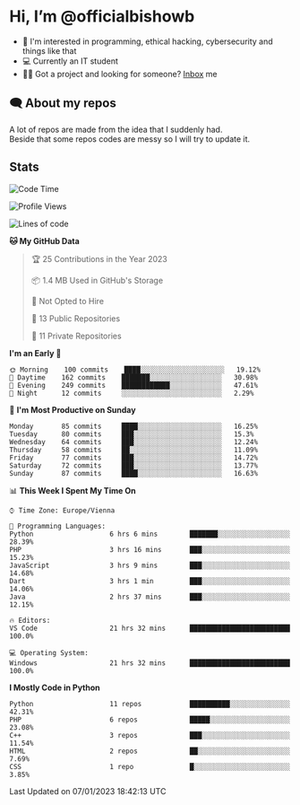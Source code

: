 # Hi, I’m @officialbishowb

- 👀 I'm interested in programming, ethical hacking, cybersecurity and things like that
- 💻 Currently an IT student
- 👩‍💻 Got a project and looking for someone? [Inbox](https://t.me/officialbishowb) me

## 🗨 About my repos
<p>A lot of repos are made from the idea that I suddenly had.<br>
Beside that some repos codes are messy so I will try to update it.</p>

## Stats
<!--START_SECTION:waka-->
![Code Time](http://img.shields.io/badge/Code%20Time-601%20hrs%208%20mins-blue)

![Profile Views](http://img.shields.io/badge/Profile%20Views-0-blue)

![Lines of code](https://img.shields.io/badge/From%20Hello%20World%20I%27ve%20Written--215%20Thousand%20lines%20of%20code-blue)

**🐱 My GitHub Data** 

> 🏆 25 Contributions in the Year 2023
 > 
> 📦 1.4 MB Used in GitHub's Storage 
 > 
> 🚫 Not Opted to Hire
 > 
> 📜 13 Public Repositories 
 > 
> 🔑 11 Private Repositories  
 > 
**I'm an Early 🐤** 

```text
🌞 Morning    100 commits    ████░░░░░░░░░░░░░░░░░░░░░   19.12% 
🌆 Daytime    162 commits    ███████░░░░░░░░░░░░░░░░░░   30.98% 
🌃 Evening    249 commits    ████████████░░░░░░░░░░░░░   47.61% 
🌙 Night      12 commits     ░░░░░░░░░░░░░░░░░░░░░░░░░   2.29%

```
📅 **I'm Most Productive on Sunday** 

```text
Monday       85 commits     ████░░░░░░░░░░░░░░░░░░░░░   16.25% 
Tuesday      80 commits     ███░░░░░░░░░░░░░░░░░░░░░░   15.3% 
Wednesday    64 commits     ███░░░░░░░░░░░░░░░░░░░░░░   12.24% 
Thursday     58 commits     ██░░░░░░░░░░░░░░░░░░░░░░░   11.09% 
Friday       77 commits     ███░░░░░░░░░░░░░░░░░░░░░░   14.72% 
Saturday     72 commits     ███░░░░░░░░░░░░░░░░░░░░░░   13.77% 
Sunday       87 commits     ████░░░░░░░░░░░░░░░░░░░░░   16.63%

```


📊 **This Week I Spent My Time On** 

```text
⌚︎ Time Zone: Europe/Vienna

💬 Programming Languages: 
Python                   6 hrs 6 mins        ███████░░░░░░░░░░░░░░░░░░   28.39% 
PHP                      3 hrs 16 mins       ███░░░░░░░░░░░░░░░░░░░░░░   15.23% 
JavaScript               3 hrs 9 mins        ███░░░░░░░░░░░░░░░░░░░░░░   14.68% 
Dart                     3 hrs 1 min         ███░░░░░░░░░░░░░░░░░░░░░░   14.06% 
Java                     2 hrs 37 mins       ███░░░░░░░░░░░░░░░░░░░░░░   12.15%

🔥 Editors: 
VS Code                  21 hrs 32 mins      █████████████████████████   100.0%

💻 Operating System: 
Windows                  21 hrs 32 mins      █████████████████████████   100.0%

```

**I Mostly Code in Python** 

```text
Python                   11 repos            ██████████░░░░░░░░░░░░░░░   42.31% 
PHP                      6 repos             █████░░░░░░░░░░░░░░░░░░░░   23.08% 
C++                      3 repos             ███░░░░░░░░░░░░░░░░░░░░░░   11.54% 
HTML                     2 repos             ██░░░░░░░░░░░░░░░░░░░░░░░   7.69% 
CSS                      1 repo              █░░░░░░░░░░░░░░░░░░░░░░░░   3.85%

```



 Last Updated on 07/01/2023 18:42:13 UTC
<!--END_SECTION:waka-->
 

<!---
officialbishowb/officialbishowb is a ✨ special ✨ repository because its `README.md` (this file) appears on your GitHub profile.
You can click the Preview link to take a look at your changes.
--->
